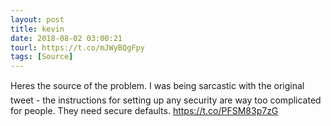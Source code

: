 ```yaml
---
layout: post
title: kevin
date: 2018-08-02 03:00:21
tourl: https://t.co/mJWyBQgFpy
tags: [Source]
---
```

Heres the source of the problem. I was being sarcastic with the original tweet - the instructions for setting up any security are way too complicated for people. They need secure defaults. https://t.co/PFSM83p7zG